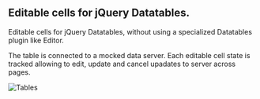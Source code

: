 ## Editable cells for jQuery Datatables.

Editable cells for jQuery Datatables, without using a specialized Datatables plugin like Editor.

The table is connected to a mocked  data server. Each editable cell state is tracked allowing to edit, update and cancel upadates to server across pages. 

![Tables](https://user-images.githubusercontent.com/10284893/103467484-074ed600-4d58-11eb-91c2-906fbbcc7063.gif)

